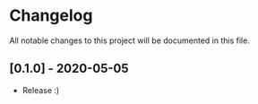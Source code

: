 # Changelog
All notable changes to this project will be documented in this file.

## [0.1.0] - 2020-05-05
- Release :)
